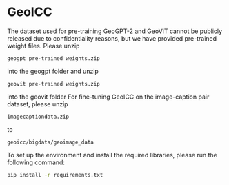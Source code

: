 # GeoICC
The dataset used for pre-training GeoGPT-2 and GeoViT cannot be publicly released due to confidentiality reasons, but we have provided pre-trained weight files. 
Please unzip 
```
geogpt pre-trained weights.zip
```
into the geogpt folder 
and unzip 
```
geovit pre-trained weights.zip
```
into the geovit folder
For fine-tuning GeoICC on the image-caption pair dataset, please unzip 
```
imagecaptiondata.zip
```
to 
```
geoicc/bigdata/geoimage_data
```
To set up the environment and install the required libraries, please run the following command:
 
```bash
pip install -r requirements.txt
